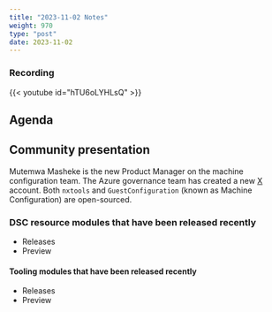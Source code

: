 ```yaml
---
title: "2023-11-02 Notes"
weight: 970
type: "post"
date: 2023-11-02
---
```


### Recording

{{< youtube id="hTU6oLYHLsQ" >}}

## Agenda

## Community presentation

Mutemwa Masheke is the new Product Manager on the machine configuration team. The Azure governance team has created a new [X](https://aka.ms/GovTwitter) account. Both `nxtools` and `GuestConfiguration` (known as Machine Configuration) are open-sourced.

### DSC resource modules that have been released recently

- Releases
- Preview

#### Tooling modules that have been released recently

- Releases
- Preview
